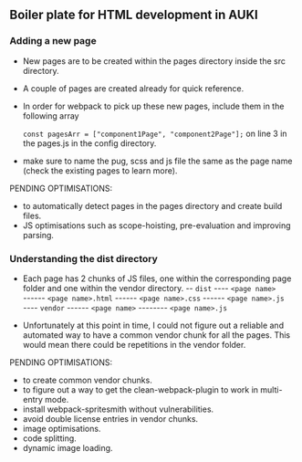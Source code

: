 ## Boiler plate for HTML development in AUKI

### Adding a new page

- New pages are to be created within the pages directory inside the src directory.
- A couple of pages are created already for quick reference.

- In order for webpack to pick up these new pages, include them in the following array

  `const pagesArr = ["component1Page", "component2Page"];` on line 3 in the pages.js in the config directory.

- make sure to name the pug, scss and js file the same as the page name (check the existing pages to learn more).

PENDING OPTIMISATIONS:

- to automatically detect pages in the pages directory and create build files.
- JS optimisations such as scope-hoisting, pre-evaluation and improving parsing.

### Understanding the dist directory

- Each page has 2 chunks of JS files, one within the corresponding page folder and one within the vendor directory.
  -- `dist`
  ---- `<page name>`  
  ------ `<page name>.html`
  ------ `<page name>.css`
  ------ `<page name>.js`  
  ---- `vendor`
  ------ `<page name>`
  -------- `<page name>.js`

- Unfortunately at this point in time, I could not figure out a reliable and automated way to have a common vendor chunk for all the pages. This would mean there could be repetitions in the vendor folder.

PENDING OPTIMISATIONS:

- to create common vendor chunks.
- to figure out a way to get the clean-webpack-plugin to work in multi-entry mode.
- install webpack-spritesmith without vulnerabilities.
- avoid double license entries in vendor chunks.
- image optimisations.
- code splitting.
- dynamic image loading.
